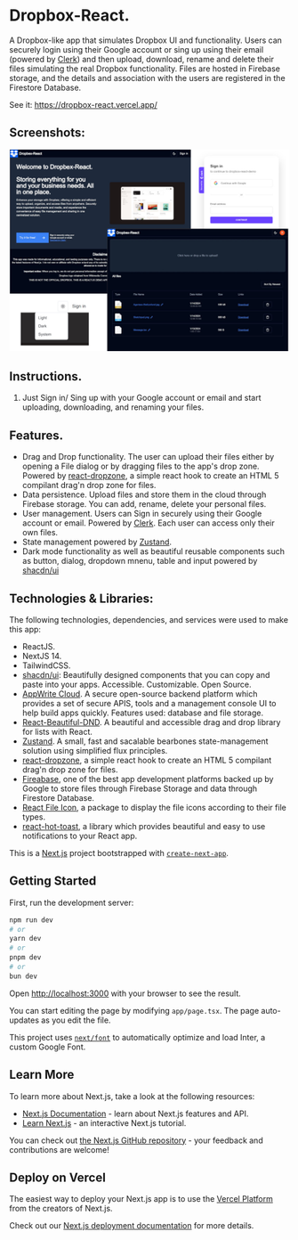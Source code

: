 # Dropbox-React.

A Dropbox-like app that simulates Dropbox UI and functionality. Users can securely login using their Google account or sing up using their email (powered by [Clerk](https://clerk.com/)) and then upload, download, rename and delete their files simulating the real Dropbox functionality. Files are hosted in Firebase storage, and the details and association with the users are registered in the Firestore Database.

See it: https://dropbox-react.vercel.app/

## Screenshots:

<div align="center">
  <img src="screenshots/Dropbox-React.jpg" alt="screenshot" width="700" style="width:700px;"/>
</div>

## Instructions.

1. Just Sign in/ Sing up with your Google account or email and start uploading, downloading, and renaming your files.

## Features.

- Drag and Drop functionality. The user can upload their files either by opening a File dialog or by dragging files to the app's drop zone. Powered by [react-dropzone](https://react-dropzone.js.org/), a simple react hook to create an HTML 5 compilant drag'n drop zone for files.
- Data persistence. Upload files and store them in the cloud through Firebase storage. You can add, rename, delete your personal files.
- User management. Users can Sign in securely using their Google account or email. Powered by [Clerk](https://clerk.com/). Each user can access only their own files.
- State management powered by [Zustand](https://www.npmjs.com/package/zustand).
- Dark mode functionality as well as beautiful reusable components such as button, dialog, dropdown mnenu, table and input powered by [shacdn/ui](https://ui.shadcn.com/)

## Technologies & Libraries:

The following technologies, dependencies, and services were used to make this app:

- ReactJS.
- NextJS 14.
- TailwindCSS.
- [shacdn/ui](https://ui.shadcn.com/): Beautifully designed components that you can copy and paste into your apps. Accessible. Customizable. Open Source.
- [AppWrite Cloud](https://cloud.appwrite.io/). A secure open-source backend platform which provides a set of secure APIS, tools and a management console UI to help build apps quickly. Features used: database and file storage.
- [React-Beautiful-DND](https://github.com/atlassian/react-beautiful-dnd). A beautiful and accessible drag and drop library for lists with React.
- [Zustand](https://www.npmjs.com/package/zustand). A small, fast and sacalable bearbones state-management solution using simplified flux principles.
- [react-dropzone](https://react-dropzone.js.org/), a simple react hook to create an HTML 5 compilant drag'n drop zone for files.
- [Fireabase](https://firebase.google.com/), one of the best app development platforms backed up by Google to store files through Firebase Storage and data through Firestore Database.
- [React File Icon](https://www.npmjs.com/package/react-file-icon), a package to display the file icons according to their file types.
- [react-hot-toast](https://react-hot-toast.com/), a library which provides beautiful and easy to use notifications to your React app.

This is a [Next.js](https://nextjs.org/) project bootstrapped with [`create-next-app`](https://github.com/vercel/next.js/tree/canary/packages/create-next-app).

## Getting Started

First, run the development server:

```bash
npm run dev
# or
yarn dev
# or
pnpm dev
# or
bun dev
```

Open [http://localhost:3000](http://localhost:3000) with your browser to see the result.

You can start editing the page by modifying `app/page.tsx`. The page auto-updates as you edit the file.

This project uses [`next/font`](https://nextjs.org/docs/basic-features/font-optimization) to automatically optimize and load Inter, a custom Google Font.

## Learn More

To learn more about Next.js, take a look at the following resources:

- [Next.js Documentation](https://nextjs.org/docs) - learn about Next.js features and API.
- [Learn Next.js](https://nextjs.org/learn) - an interactive Next.js tutorial.

You can check out [the Next.js GitHub repository](https://github.com/vercel/next.js/) - your feedback and contributions are welcome!

## Deploy on Vercel

The easiest way to deploy your Next.js app is to use the [Vercel Platform](https://vercel.com/new?utm_medium=default-template&filter=next.js&utm_source=create-next-app&utm_campaign=create-next-app-readme) from the creators of Next.js.

Check out our [Next.js deployment documentation](https://nextjs.org/docs/deployment) for more details.
